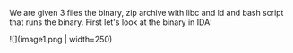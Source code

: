 We are given 3 files the binary, zip archive with libc and ld and bash script that runs the binary. 
First let's look at the binary in IDA:

![](image1.png | width=250)
